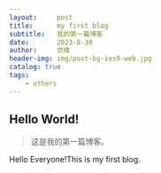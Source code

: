 ```yaml
---
layout:     post
title:      my first blog
subtitle:   我的第一篇博客
date:       2023-8-30
author:     世维
header-img: img/post-bg-ios9-web.jpg
catalog: true
tags:
    - others
---
```


## Hello World!

>这是我的第一篇博客。

Hello Everyone!This is my first blog.
